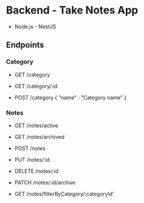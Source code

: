 # Backend - Take Notes App

- Node.js - NestJS

## Endpoints

### Category

- GET /category

- GET /category/:id

- POST /category
    { "name" : "Category name" }

### Notes

- GET /notes/active

- GET /notes/archived

- POST /notes

- PUT /notes/:id

- DELETE /notes/:id

- PATCH /notes/:id/archive

- GET /notes/filterByCategory/:categoryId'
